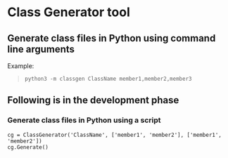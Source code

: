 # Class Generator tool

## Generate class files in Python using command line arguments

Example:

> `python3 -m classgen ClassName member1,member2,member3`

## Following is in the development phase

### Generate class files in Python using a script

```from classgen import ClassGenerator
cg = ClassGenerator('ClassName', ['member1', 'member2'], ['member1', 'member2'])
cg.Generate()
```

